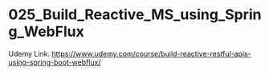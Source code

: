 # 025_Build_Reactive_MS_using_Spring_WebFlux

Udemy Link.
https://www.udemy.com/course/build-reactive-restful-apis-using-spring-boot-webflux/